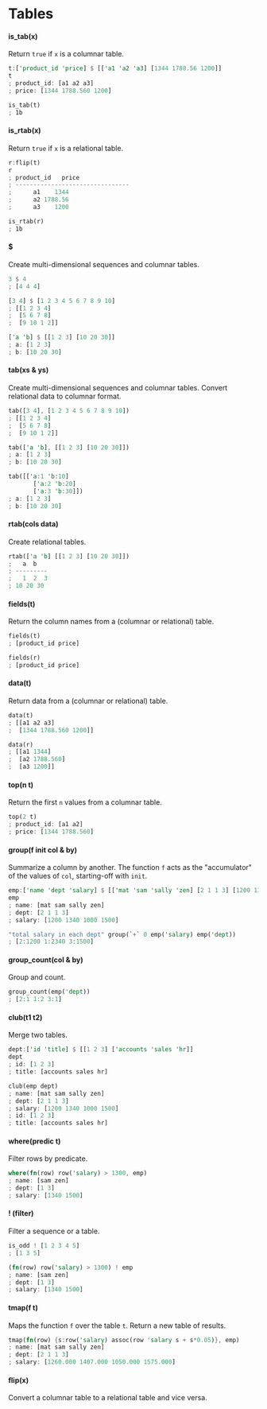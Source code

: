 # Tables

#### is_tab(x)

Return `true` if `x` is a columnar table.

```rust
t:['product_id 'price] $ [['a1 'a2 'a3] [1344 1788.56 1200]]
t
; product_id: [a1 a2 a3]
; price: [1344 1788.560 1200]

is_tab(t)
; 1b
```

#### is_rtab(x)

Return `true` if `x` is a relational table.

```rust
r:flip(t)
r
; product_id   price
; --------------------------------
;      a1    1344
;      a2 1788.56
;      a3    1200

is_rtab(r)
; 1b
```

#### $

Create multi-dimensional sequences and columnar tables.

```rust
3 $ 4
; [4 4 4]

[3 4] $ [1 2 3 4 5 6 7 8 9 10]
; [[1 2 3 4]
;  [5 6 7 8]
;  [9 10 1 2]]

['a 'b] $ [[1 2 3] [10 20 30]]
; a: [1 2 3]
; b: [10 20 30]
```

#### tab(xs & ys)

Create multi-dimensional sequences and columnar tables.
Convert relational data to columnar format.

```rust
tab([3 4], [1 2 3 4 5 6 7 8 9 10])
; [[1 2 3 4]
;  [5 6 7 8]
;  [9 10 1 2]]

tab(['a 'b], [[1 2 3] [10 20 30]])
; a: [1 2 3]
; b: [10 20 30]

tab([['a:1 'b:10]
       ['a:2 'b:20]
       ['a:3 'b:30]])
; a: [1 2 3]
; b: [10 20 30]
```

#### rtab(cols data)

Create relational tables.

```rust
rtab(['a 'b] [[1 2 3] [10 20 30]])
;   a  b
; ---------
;   1  2  3
; 10 20 30
```

#### fields(t)

Return the column names from a (columnar or relational) table.

```rust
fields(t)
; [product_id price]

fields(r)
; [product_id price]
```

#### data(t)

Return data from a (columnar or relational) table.

```rust
data(t)
; [[a1 a2 a3]
;  [1344 1788.560 1200]]

data(r)
; [[a1 1344]
;  [a2 1788.560]
;  [a3 1200]]
```

#### top(n t)

Return the first `n` values from a columnar table.

```rust
top(2 t)
; product_id: [a1 a2]
; price: [1344 1788.560]
```

#### group(f init col & by)

Summarize a column by another. The function `f` acts as the "accumulator" of the values of `col`,
starting-off with `init`.

```rust
emp:['name 'dept 'salary] $ [['mat 'sam 'sally 'zen] [2 1 1 3] [1200 1340 1000 1500]]
emp
; name: [mat sam sally zen]
; dept: [2 1 1 3]
; salary: [1200 1340 1000 1500]

"total salary in each dept" group(`+` 0 emp('salary) emp('dept))
; [2:1200 1:2340 3:1500]
```

#### group_count(col & by)

Group and count.

```rust
group_count(emp('dept))
; [2:1 1:2 3:1]
```

#### club(t1 t2)

Merge two tables.

```rust
dept:['id 'title] $ [[1 2 3] ['accounts 'sales 'hr]]
dept
; id: [1 2 3]
; title: [accounts sales hr]

club(emp dept)
; name: [mat sam sally zen]
; dept: [2 1 1 3]
; salary: [1200 1340 1000 1500]
; id: [1 2 3]
; title: [accounts sales hr]
```

#### where(predic t)

Filter rows by predicate.

```rust
where(fn(row) row('salary) > 1300, emp)
; name: [sam zen]
; dept: [1 3]
; salary: [1340 1500]
```

#### ! (filter)

Filter a sequence or a table.

```rust
is_odd ! [1 2 3 4 5]
; [1 3 5]

(fn(row) row('salary) > 1300) ! emp
; name: [sam zen]
; dept: [1 3]
; salary: [1340 1500]
```

#### tmap(f t)

Maps the function `f` over the table `t`. Return a new table of results.

```rust
tmap(fn(row) {s:row('salary) assoc(row 'salary s + s*0.05)}, emp)
; name: [mat sam sally zen]
; dept: [2 1 1 3]
; salary: [1260.000 1407.000 1050.000 1575.000]
```

#### flip(x)

Convert a columnar table to a relational table and vice versa.